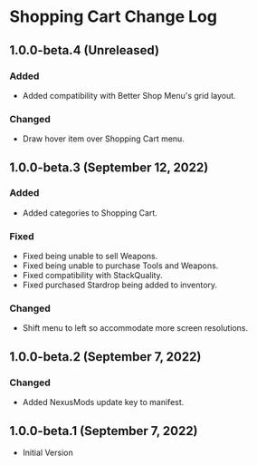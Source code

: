# Shopping Cart Change Log

## 1.0.0-beta.4 (Unreleased)

### Added

* Added compatibility with Better Shop Menu's grid layout.

### Changed

* Draw hover item over Shopping Cart menu.

## 1.0.0-beta.3 (September 12, 2022)

### Added

* Added categories to Shopping Cart.

### Fixed

* Fixed being unable to sell Weapons.
* Fixed being unable to purchase Tools and Weapons.
* Fixed compatibility with StackQuality.
* Fixed purchased Stardrop being added to inventory.

### Changed

* Shift menu to left so accommodate more screen resolutions.

## 1.0.0-beta.2 (September 7, 2022)

### Changed

* Added NexusMods update key to manifest.

## 1.0.0-beta.1 (September 7, 2022)

* Initial Version
